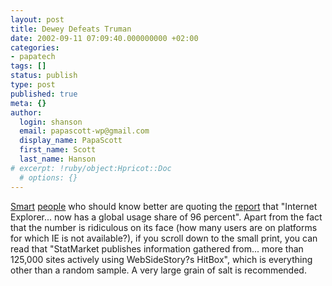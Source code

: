 ```yaml
---
layout: post
title: Dewey Defeats Truman
date: 2002-09-11 07:09:40.000000000 +02:00
categories:
- papatech
tags: []
status: publish
type: post
published: true
meta: {}
author:
  login: shanson
  email: papascott-wp@gmail.com
  display_name: PapaScott
  first_name: Scott
  last_name: Hanson
# excerpt: !ruby/object:Hpricot::Doc
  # options: {}
---
```

<p><a href="http://scriptingnews.userland.com/backissues/2002/09/10#When:9:50:57AM">Smart</a> <a href="http://www.joelonsoftware.com/news/20020910.html">people</a> who should know better are quoting the <a href="http://websidestory.com/cgi-bin/wss.cgi?corporate&amp;news&amp;press_1_193">report</a> that "Internet Explorer... now has a global usage share of 96 percent". Apart from the fact that the number is ridiculous on its face (how many users are on platforms for which IE is not available?), if you scroll down to the small print, you can read that "StatMarket publishes information gathered from... more than 125,000 sites actively using WebSideStory?s HitBox", which is everything other than a random sample. A very large grain of salt is recommended.</p>
